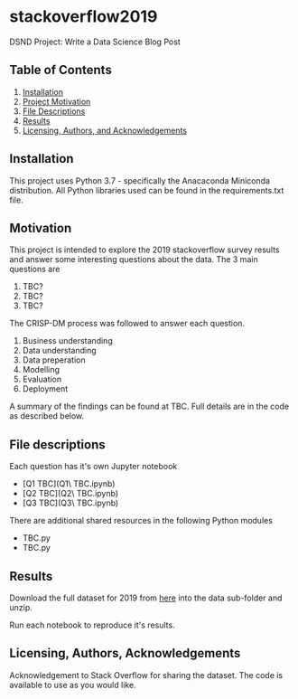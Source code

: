 # stackoverflow2019
 DSND Project: Write a Data Science Blog Post

## Table of Contents

1. [Installation](#installation)
2. [Project Motivation](#motivation)
3. [File Descriptions](#files)
4. [Results](#results)
5. [Licensing, Authors, and Acknowledgements](#licensing)


## Installation <a name="installation"></a>

This project uses Python 3.7 - specifically the Anacaconda Miniconda distribution. All Python libraries used can be found in the requirements.txt file.


## Motivation <a name="motivation"></a>

This project is intended to explore the 2019 stackoverflow survey results and answer some interesting questions about the data. The 3 main questions are

1. TBC?
2. TBC?
3. TBC?

The CRISP-DM process was followed to answer each question.

1. Business understanding
2. Data understanding
3. Data preperation
4. Modelling
5. Evaluation
6. Deployment

A summary of the findings can be found at TBC. Full details are in the code as described below.


## File descriptions <a name="files"></a>

Each question has it's own Jupyter notebook

* [Q1 TBC](Q1\ TBC.ipynb)
* [Q2 TBC](Q2\ TBC.ipynb)
* [Q3 TBC](Q3\ TBC.ipynb)

There are additional shared resources in the following Python modules

* TBC.py
* TBC.py


## Results <a name="results"></a>

Download the full dataset for 2019 from [here](https://insights.stackoverflow.com/survey) into the data sub-folder and unzip.

Run each notebook to reproduce it's results.


## Licensing, Authors, Acknowledgements <a name="licensing"></a>

Acknowledgement to Stack Overflow for sharing the dataset. The code is available to use as you would like.